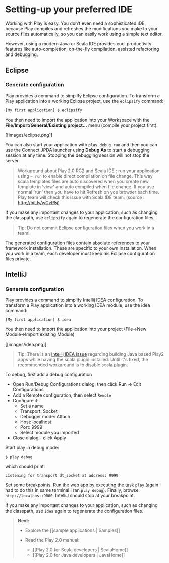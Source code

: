 # Setting-up your preferred IDE

Working with Play is easy. You don’t even need a sophisticated IDE, because Play compiles and refreshes the modifications you make to your source files automatically, so you can easily work using a simple text editor.

However, using a modern Java or Scala IDE provides cool productivity features like auto-completion, on-the-fly compilation, assisted refactoring and debugging.

## Eclipse

### Generate configuration

Play provides a command to simplify Eclipse configuration. To transform a Play application into a working Eclipse project, use the `eclipsify` command:

```
[My first application] $ eclipsify
```

You then need to import the application into your Workspace with the **File/Import/General/Existing project…** menu (compile your project first).

[[images/eclipse.png]] 

You can also start your application with `play debug run` and then you can use the Connect JPDA launcher using **Debug As** to start a debugging session at any time. Stopping the debugging session will not stop the server.

> Workaround about Play 2.0 RC2 and Scala IDE : run your application using `~ run` to enable direct compilation on file
change. This way scala templates files are auto discovered when you create new template in 'view' and auto compiled when file change. If you use normal 'run' then you have to hit Refresh on you browser each time. Play team will check this issue with Scala IDE team.  (source : http://bit.ly/wCyR5j)

If you make any important changes to your application, such as changing the classpath, use `eclipsify` again to regenerate the configuration files.

> Tip: Do not commit Eclipse configuration files when you work in a team!

The generated configuration files contain absolute references to your framework installation. These are specific to your own installation. When you work in a team, each developer must keep his Eclipse configuration files private.

## IntelliJ

### Generate configuration

Play provides a command to simplify Intellij IDEA configuration. To transform a Play application into a working IDEA module, use the idea command:

```
[My first application] $ idea
```

You then need to import the application into your project (File->New Module->Import existing Module)

[[images/idea.png]] 

> Tip: There is an [Intellij IDEA issue](http://devnet.jetbrains.net/thread/433870) regarding building Java based Play2 apps while having the scala plugin installed. Until it's fixed, the recommended workaround is to disable scala plugin.

To debug, first add a debug configuration

- Open Run/Debug Configurations dialog, then click Run -> Edit Configurations
- Add a Remote configuration, then select `Remote`
- Configure it:
    - Set a name
    - Transport: Socket
    - Debugger mode: Attach
    - Host: localhost
    - Port: 9999
    - Select module you imported
- Close dialog - click Apply

Start play in debug mode:

```
$ play debug
```

which should print: 

```
Listening for transport dt_socket at address: 9999
```

Set some breakpoints. Run the web app by executing the task `play` (again I had to do this in same terminal I ran `play debug`). Finally, browse `http://localhost:9000`. IntelliJ should stop at your breakpoint.

If you make any important changes to your application, such as changing the classpath, use `idea` again to regenerate the configuration files.

> **Next:** 
>
> - Explore the [[sample applications | Samples]]
>
> - Read the Play 2.0 manual:
>     - [[Play 2.0 for Scala developers | ScalaHome]]
>     - [[Play 2.0 for Java developers | JavaHome]]
